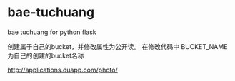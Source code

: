bae-tuchuang
============

bae tuchuang for python flask 

创建属于自己的bucket，并修改属性为公开读。
在修改代码中 BUCKET_NAME 为自己的创建的bucket名称


http://applications.duapp.com/photo/
